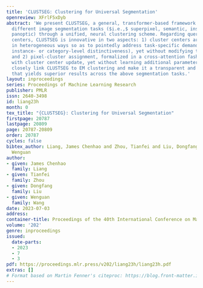 ```yaml
---
title: 'CLUSTSEG: Clustering for Universal Segmentation'
openreview: XFrlF5xDyb
abstract: 'We present CLUSTSEG, a general, transformer-based framework that tackles
  different image segmentation tasks ($i.e.,$ superpixel, semantic, instance, and
  panoptic) through a unified, neural clustering scheme. Regarding queries as cluster
  centers, CLUSTSEG is innovative in two aspects: 1) cluster centers are initialized
  in heterogeneous ways so as to pointedly address task-specific demands ($e.g.,$
  instance- or category-level distinctiveness), yet without modifying the architecture;
  and 2) pixel-cluster assignment, formalized in a cross-attention fashion, is alternated
  with cluster center update, yet without learning additional parameters. These innovations
  closely link CLUSTSEG to EM clustering and make it a transparent and powerful framework
  that yields superior results across the above segmentation tasks.'
layout: inproceedings
series: Proceedings of Machine Learning Research
publisher: PMLR
issn: 2640-3498
id: liang23h
month: 0
tex_title: "{CLUSTSEG}: Clustering for Universal Segmentation"
firstpage: 20787
lastpage: 20809
page: 20787-20809
order: 20787
cycles: false
bibtex_author: Liang, James Chenhao and Zhou, Tianfei and Liu, Dongfang and Wang,
  Wenguan
author:
- given: James Chenhao
  family: Liang
- given: Tianfei
  family: Zhou
- given: Dongfang
  family: Liu
- given: Wenguan
  family: Wang
date: 2023-07-03
address: 
container-title: Proceedings of the 40th International Conference on Machine Learning
volume: '202'
genre: inproceedings
issued:
  date-parts:
  - 2023
  - 7
  - 3
pdf: https://proceedings.mlr.press/v202/liang23h/liang23h.pdf
extras: []
# Format based on Martin Fenner's citeproc: https://blog.front-matter.io/posts/citeproc-yaml-for-bibliographies/
---
```

